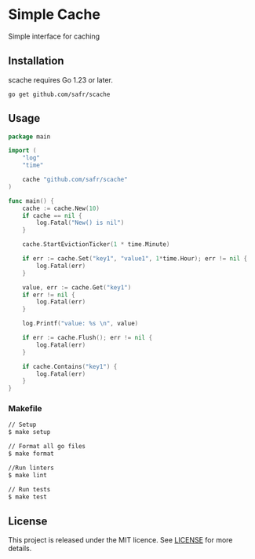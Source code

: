 # Simple Cache

Simple interface for caching

## Installation

scache requires Go 1.23 or later.

```
go get github.com/safr/scache
```

## Usage

```go
package main

import (
	"log"
	"time"

	cache "github.com/safr/scache"
)

func main() {
	cache := cache.New(10)
	if cache == nil {
		log.Fatal("New() is nil")
	}

	cache.StartEvictionTicker(1 * time.Minute)

	if err := cache.Set("key1", "value1", 1*time.Hour); err != nil {
		log.Fatal(err)
	}

	value, err := cache.Get("key1")
	if err != nil {
		log.Fatal(err)
	}

	log.Printf("value: %s \n", value)

	if err := cache.Flush(); err != nil {
		log.Fatal(err)
	}

	if cache.Contains("key1") {
		log.Fatal(err)
	}
}

```

### Makefile

```sh
// Setup
$ make setup

// Format all go files
$ make format

//Run linters
$ make lint

// Run tests
$ make test
```

## License

This project is released under the MIT licence. See [LICENSE](https://github.com/safr/scache/blob/main/LICENSE) for more details.

